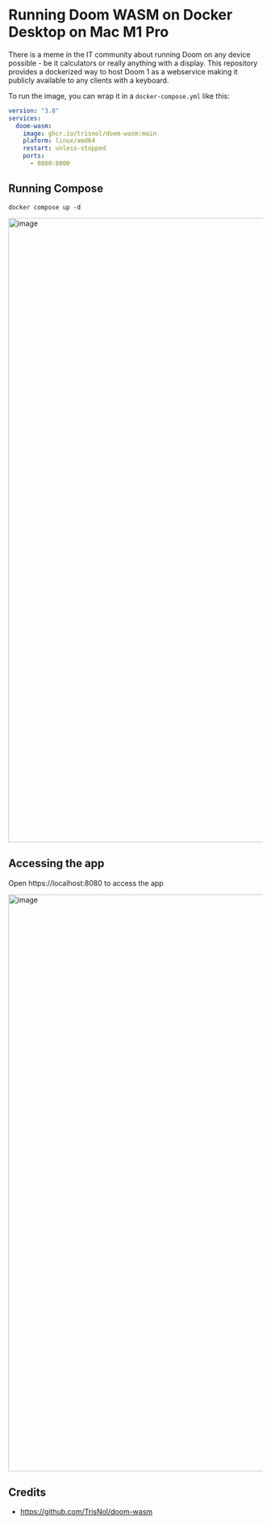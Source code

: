 # Running Doom WASM on Docker Desktop on Mac M1 Pro

There is a meme in the IT community about running Doom on any device possible - be it calculators or really anything with a display. This repository provides a dockerized way to host Doom 1 as a webservice making it publicly available to any clients with a keyboard.

To run the image, you can wrap it in a `docker-compose.yml` like this:
```yaml
version: "3.8"
services:
  doom-wasm:
    image: ghcr.io/trisnol/doom-wasm:main
    plaform: linux/amd64
    restart: unless-stopped
    ports:
      - 8080:8000

```

## Running Compose

```
docker compose up -d
```

<img width="1235" alt="image" src="https://github.com/collabnix/doom-wasm-docker/assets/34368930/69d38a76-6c7b-4a9a-bb32-fc142ecd4c87">


## Accessing the app

Open https://localhost:8080 to access the app

<img width="1141" alt="image" src="https://github.com/collabnix/doom-wasm-docker/assets/34368930/2e9a5dea-8822-4cba-8179-7ad001349e7b">


## Credits

- https://github.com/TrisNol/doom-wasm
